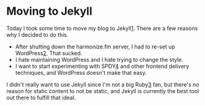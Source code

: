 Moving to Jekyll
================

Today I took some time to move my blog to Jekyll[1]. There are a few reasons
why I decided to do this.

 - After shutting down the harmonize.fm server, I had to re-set up WordPress[2].
   That sucked.
 - I hate maintaining WordPress and I hate trying to change the style.
 - I want to start experimenting with SPDY[4] and other frontend delivery
   techniques, and WordPress doesn't make that easy.

I didn't really want to use Jekyll since I'm not a big Ruby[3] fan, but there's
no reason for static content to not be static, and Jekyll is currently the best
tool out there to fulfill that ideal.

[1]: https://github.com/mojombo/jekyll
[2]: http://wordpress.org/
[3]: http://www.ruby-lang.org/
[4]: http://www.chromium.org/spdy
